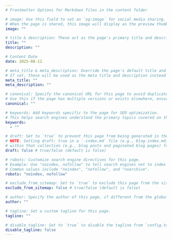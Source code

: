```yaml
---
# Frontmatter Options for Markdown files in the content folder

# image: Use this field to set an `og:image` for social media sharing.
# When the page is shared, this image will display as the preview thumbnail.
image: ""

# title & description: These act as the page's primary title and description, affecting the title bar and SEO.
title: ""
description: ""

# Content Date
date: 2025-08-12

# meta_title & meta_description: Override the page's default title and description specifically for SEO.
# If set, these will be used as the meta title and description instead of the primary title and description.
meta_title: ""
meta_description: ""

# canonical: Specify the canonical URL for this page to avoid duplicate content issues.
# Use this if the page has multiple versions or exists elsewhere, ensuring it points to the preferred URL.
canonical: ""

# keywords: Add keywords specific to the page for SEO optimization.
# This helps search engines understand the primary topics covered on the page.
keywords:
  - ""

# draft: Set to `true` to prevent this page from being generated in the site build or included in the sitemap.
# NOTE: Setting draft: true in a `-index.md` file (e.g., blog-index.md) will exclude all associated pages
# within that collection (e.g., blog posts and paginated blog pages) from site builds and the sitemap.
draft: false # true/false (default is false)

# robots: Customize search engine directives for this page.
# Example: Use "noindex, nofollow" to tell search engines not to index this page or follow links.
# Common values include "noindex", "nofollow", and "noarchive".
robots: "noindex, nofollow"

# exclude_from_sitemap: Set to `true` to exclude this page from the sitemap, even if it’s generated.
exclude_from_sitemap: false # true/false (default is false)

# author: Specify the author of this page, if different from the global site author.
author: ""

# tagline: Set a custom tagline for this page.
tagline: ""

# disable_tagline: Set to `true` to disable the tagline from `config.toml` for this page.
disable_tagline: false
---
```

